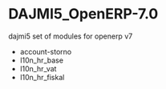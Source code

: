 DAJMI5_OpenERP-7.0
==================

dajmi5 set of modules for openerp v7

- account-storno
- l10n_hr_base
- l10n_hr_vat
- l10n_hr_fiskal

